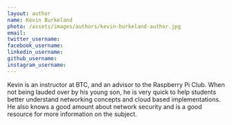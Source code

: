 ```yaml
---
layout: author
name: Kevin Burkeland
photo: /assets/images/authors/kevin-burkeland-author.jpg
email:
twitter_username:
facebook_username:
linkedin_username:
github_username:
instagram_username:
---
```


Kevin is an instructor at BTC, and an advisor to the Raspberry Pi Club. When not being lauded over by his young son, he is very quick to help students better understand networking concepts and cloud based implementations. He also knows a good amount about network security and is a good resource for more information on the subject.
